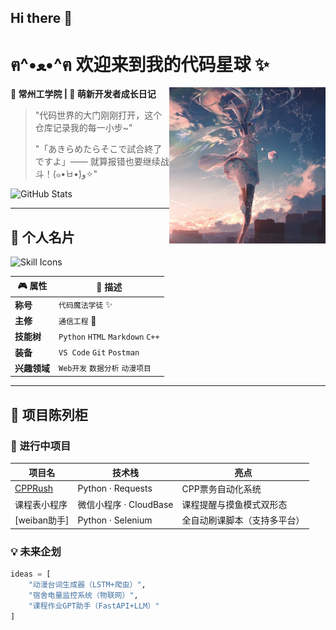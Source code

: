## Hi there 👋

# ฅ^•ﻌ•^ฅ 欢迎来到我的代码星球 ✨

<img src="assets/coding_waifu.jpg" width="250" align="right" alt="正在努力coding的看板娘~">

​**​📍 常州工学院 | 🌱 萌新开发者成长日记​**​  
> "代码世界的大门刚刚打开，这个仓库记录我的每一小步~"
> 
> "「あきらめたらそこで試合終了ですよ」—— 就算报错也要继续战斗！(๑•̀ㅂ•́)و✧"

![GitHub Stats](https://github-readme-stats.vercel.app/api?username=Hanzzkj652&show_icons=true&theme=radical&hide_title=true)

---

## 🎯 个人名片

![Skill Icons](https://skillicons.dev/icons?i=py,html,md,cpp,vscode,git)

| 🎮 属性        | 📝 描述                          |
|---------------|---------------------------------|
| ​​**​称号​**​       | `代码魔法学徒` ✨                 |
| ​​**​主修​**​       | `通信工程` 📡                     |
| ​​**​技能树​**​     | `Python` `HTML` `Markdown` `C++`|
| ​​**​装备​**​       | `VS Code` `Git` `Postman`       |
| ​​**​兴趣领域​**​   | `Web开发` `数据分析` `动漫项目`   |

---

## 🌈 项目陈列柜

### 🚧 进行中项目
| 项目名          | 技术栈                 | 亮点                          |
|----------------|-----------------------|------------------------------|
| [CPPRush](https://github.com/Hanzzkj652/CPPRush) | Python · Requests     | CPP票务自动化系统            |
| 课程表小程序    | 微信小程序 · CloudBase | 课程提醒与摸鱼模式双形态         |
| [weiban助手]| Python · Selenium    | 全自动刷课脚本（支持多平台）      |

### 💡 未来企划
```python
ideas = [
    "动漫台词生成器（LSTM+爬虫）", 
    "宿舍电量监控系统（物联网）",
    "课程作业GPT助手（FastAPI+LLM）"
]
